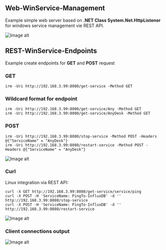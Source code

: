 ## Web-WinService-Management

Example simple web server based on **.NET Class System.Net.HttpListener** for windows service management vie REST API.

![Image alt](https://github.com/Lifailon/Web-WinServiceMan/blob/rsa/Web-WinService-Management.jpg)

## REST-WinService-Endpoints

Example create endpoints for **GET** and **POST** request

### GET

`irm -Uri http://192.168.3.99:8080/get-service -Method GET`

### Wildcard format for endpoint

`irm -Uri http://192.168.3.99:8080/get-service/Any -Method GET` \
`irm -Uri http://192.168.3.99:8080/get-service/AnyDesk -Method GET`

### POST

`irm -Uri http://192.168.3.99:8080/stop-service -Method POST -Headers @{"ServiceName" = "AnyDesk"}` \
`irm -Uri http://192.168.3.99:8080/restart-service -Method POST -Headers @{"ServiceName" = "AnyDesk"}`

![Image alt](https://github.com/Lifailon/Web-WinServiceMan/blob/rsa/REST-WinService-Endpoints.jpg)

### Curl

Linux integration via REST API:

`curl -X GET http://192.168.3.99:8080/get-service/service/ping` \
`curl -X POST -H 'ServiceName: PingTo-InfluxDB' -d '' http://192.168.3.99:8080/stop-service` \
`curl -X POST -H 'ServiceName: PingTo-InfluxDB' -d '' http://192.168.3.99:8080/restart-service`

![Image alt](https://github.com/Lifailon/WinService-Management/blob/rsa/REST-Curl.jpg)

### Client connections output

![Image alt](https://github.com/Lifailon/WinService-Management/blob/rsa/REST-Connects.jpg)
